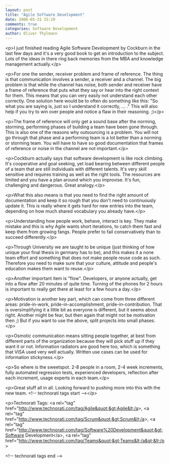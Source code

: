 ```yaml
---
layout: post
title: "Agile Software Development"
date: 2006-05-31 15:19
comments: true
categories: Software Development
author: Oliver Thylmann
---
```







&lt;p&gt;I just finished reading Agile Software Development by Cockburn in the last few days and it's a very good book to get an introduction to the subject. Lots of the ideas in there ring back memories from the MBA and knowledge management actually.&lt;/p&gt;

&lt;p&gt;For one the sender, receiver problem and frame of reference. The thing is that communication involves a sender, a receiver and a channel. The big problem is that while the channel has noise, both sender and receiver have a frame of reference that puts what they say or hear into the right context for them. This means that you can very easily not understand each other correctly. One solution here would be to often do something like this: &quot;So what you are saying is, just so I understand it correctly, ... .&quot; This will also help if you try to win over people and notice a flaw in their reasoning. ;)&lt;/p&gt;

&lt;p&gt;The frame of reference will only get a sound base after the norming, storming, performing phases of building a team have been gone through. This is also one of the reasons why outsourcing is a problem. You will not go through that phase and a performing team is a lot better than a norming or storming team. You will have to have so good documentation that frames of reference or noise in the channel are not important.&lt;/p&gt;

&lt;p&gt;Cockburn actually says that software development is like rock climbing. It's cooperative and goal seeking, yet load bearing between different people of a team that are still individuals with different talents. It's very skill sensitive and requires training as well as the right tools. The resources are limited and you have a plan around which you improvise. It's fun, challenging and dangerous. Great analogy.&lt;/p&gt;

&lt;p&gt;What this also means is that you need to find the right amount of documentation and keep it so rough that you don't need to continuously update it. This is really where it gets hard for new entries into the team, depending on how much shared vocabulary you already have.&lt;/p&gt;

&lt;p&gt;Understanding how people work, behave, interact is key. They make mistake and this is why Agile wants short iterations, to catch them fast and keep them from growing fangs. People prefer to fail conservatively than to succeed differently.&lt;/p&gt;

&lt;p&gt;Through University we are taught to be unique (just thinking of how unique your final thesis in germany has to be), and this makes it a none team effort and something that does not make people reuse code as such. Therefore you need to make sure that your culture, attitude and people's education makes them want to reuse.&lt;/p&gt;

&lt;p&gt;Another important item is &quot;flow&quot;. Developers, or anyone actually, get into a flow after 20 minutes of quite time. Turning of the phones for 2 hours is important to really get there at least for a few hours a day.&lt;/p&gt;

&lt;p&gt;Motivation is another key part, which can come from three different areas: pride-in-work, pride-in-accomplishment, pride-in-contribution. That is oversimplifying it a little bit as everyone is different, but it seems about right. Another might be fear, but then again that might not be motivation then ;) But if you want to use the above, split projects into small phases.&lt;/p&gt;

&lt;p&gt;Osmotic communication means sitting people together, at best from different parts of the organization because they will pick stuff up if they want it or not. Information radiators are good here too, which is something that VISA used very well actually. Written use cases can be used for information stickyness.&lt;/p&gt;

&lt;p&gt;So where is the sweetspot. 2-8 people in a room, 2-4 week increments, fully automated regression tests, experienced developers, reflection after each increment, usage experts in each team.&lt;/p&gt;

&lt;p&gt;Great stuff all in all. Looking forward to pushing more into this with the new team.
&lt;!-- technorati tags start --&gt;&lt;/p&gt;

&lt;p&gt;Technorati Tags: &lt;a rel=&quot;tag&quot; href=&quot;http://www.technorati.com/tag/Agile&quot;&gt;Agile&lt;/a&gt;, &lt;a rel=&quot;tag&quot; href=&quot;http://www.technorati.com/tag/Scrum&quot;&gt;Scrum&lt;/a&gt;, &lt;a rel=&quot;tag&quot; href=&quot;http://www.technorati.com/tag/Software%20Development&quot;&gt;Software Development&lt;/a&gt;, &lt;a rel=&quot;tag&quot; href=&quot;http://www.technorati.com/tag/Teams&quot;&gt;Teams&lt;/a&gt;&lt;/p&gt;

&lt;!-- technorati tags end --&gt;



